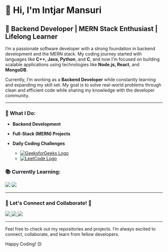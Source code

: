 # 👋 Hi, I'm Intjar Mansuri

## 🚀 Backend Developer | MERN Stack Enthusiast | Lifelong Learner

I’m a passionate software developer with a strong foundation in backend development and the MERN stack. My coding journey started with languages like **C++, Java, Python**, and **C**, and now I’m focused on building scalable applications using technologies like **Node.js, React**, and **MongoDB**.

Currently, I’m working as a **Backend Developer** while constantly learning and expanding my skill set. My goal is to solve real-world problems through clean and efficient code while sharing my knowledge with the developer community.

---

### 🔧 What I Do:
- **Backend Development**
- **Full-Stack (MERN) Projects**
- **Daily Coding Challenges**
  
  - [![GeeksforGeeks Logo](https://img.shields.io/badge/GeeksforGeeks-0F9D58?style=for-the-badge&logo=geeksforgeeks&logoColor=white)](https://www.geeksforgeeks.org/user/intjarmansuri)
  - [![LeetCode Logo](https://img.shields.io/badge/LeetCode-0079FF?style=for-the-badge&logo=leetcode&logoColor=white)](https://leetcode.com/u/IntjarMansuri)

### 📚 Currently Learning:
<p>
  <img src="https://img.shields.io/badge/React.js-20232A?style=for-the-badge&logo=react&logoColor=61DAFB" />
  <img src="https://img.shields.io/badge/Next.js-000000?style=for-the-badge&logo=nextdotjs&logoColor=white" />
</p>

---

### 💬 Let's Connect and Collaborate! 🚀
<p>
  <a href="mailto:intjar1606@gmail.com">
    <img src="https://img.shields.io/badge/Email-D14836?style=for-the-badge&logo=gmail&logoColor=white" />
  </a>
  <a href="https://www.linkedin.com/in/intjarmansuri">
    <img src="https://img.shields.io/badge/LinkedIn-0077B5?style=for-the-badge&logo=linkedin&logoColor=white" />
  </a>
  <a href="https://github.com/IntjarMansuri">
    <img src="https://img.shields.io/badge/GitHub-181717?style=for-the-badge&logo=github&logoColor=white" />
  </a>
</p>

---

Feel free to check out my repositories and projects. I’m always excited to connect, collaborate, and learn from fellow developers.

Happy Coding! 😊
